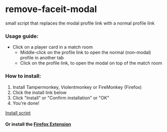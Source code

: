 # remove-faceit-modal
small script that replaces the modal profile link with a normal profile link

### Usage guide:
- Click on a player card in a match room
    - Middle-click on the profile link to open the normal (non-modal) profile in another tab
    - Click on the profile link, to open the modal on top of the match room
### How to install:
1. Install Tampermonkey, Violentmonkey or FireMonkey (Firefox)
2. Click the install link below
3. Click "Install" or "Confirm installation" or "OK"
4. You're done! 

[Install script](https://github.com/shakerrrr/remove-faceit-modal/raw/master/remove-faceit-modal.user.js)

#### Or install the [Firefox Extension](https://addons.mozilla.org/en-US/firefox/addon/remove-faceit-modal/)